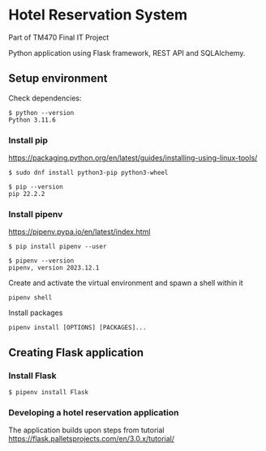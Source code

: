 # Hotel Reservation System

Part of TM470 Final IT Project

Python application using Flask framework, REST API and SQLAlchemy.

## Setup environment

Check dependencies:

```
$ python --version
Python 3.11.6
```

### Install pip 
https://packaging.python.org/en/latest/guides/installing-using-linux-tools/

```
$ sudo dnf install python3-pip python3-wheel

$ pip --version
pip 22.2.2
```

### Install pipenv 
https://pipenv.pypa.io/en/latest/index.html

```
$ pip install pipenv --user

$ pipenv --version
pipenv, version 2023.12.1
```

Create and activate the virtual environment and spawn a shell within it
```
pipenv shell
```
Install packages
```
pipenv install [OPTIONS] [PACKAGES]...
```

## Creating Flask application

### Install Flask

```
$ pipenv install Flask
```

### Developing a hotel reservation application
 
The application builds upon steps from tutorial https://flask.palletsprojects.com/en/3.0.x/tutorial/
